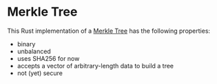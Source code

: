 # Merkle Tree

This Rust implementation of a [Merkle Tree](https://en.wikipedia.org/wiki/Merkle_tree) has the following properties:

* binary
* unbalanced
* uses SHA256 for now
* accepts a vector of arbitrary-length data to build a tree
* not (yet) secure

